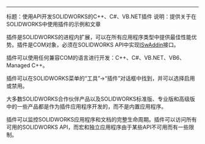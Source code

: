 ---
标题：使用API开发SOLIDWORKS的C++、C#、VB.NET插件
说明：提供关于在SOLIDWORKS中使用插件的示例和文章

插件是SOLIDWORKS的进程内扩展，可以在所有应用程序类型中提供最佳性能优势。插件是COM对象，必须在SOLIDWORKS API中实现[ISwAddin](https://help.solidworks.com/2012/english/api/swpublishedapi/solidworks.interop.swpublished~solidworks.interop.swpublished.iswaddin.html)接口。

插件可以使用任何兼容COM的语言进行开发：C++、C#、VB.NET、VB6、Managed C++。

插件可以在SOLIDWORKS菜单的“工具”->“插件”对话框中找到，并可以选择启用或禁用。

大多数SOLIDWORKS合作伙伴产品以及SOLIDWORKS标准版、专业版和高级版中的一些产品都是作为插件应用程序开发的，而不是内置应用程序。

插件可以监控SOLIDWORKS应用程序和文档的完整生命周期。插件可以访问所有可用的SOLIDWORKS API，而宏和独立应用程序由于某些API不可用而有一些限制。